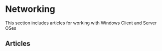 # Networking

This section includes articles for working with Windows Client and Server OSes

## Articles
